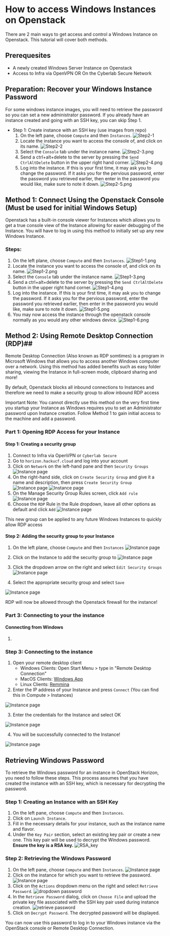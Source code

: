 # How to access Windows Instances on Openstack #

There are 2 main ways to get access and control a Windows Instance on Openstack. This tutorial will cover both methods.

## Prerequesites ##

* A newly created Windows Server Instance on Openstack
* Access to Infra via OpenVPN OR On the Cyberlab Secure Network


## Preparation: Recover your Windows Instance Password ##
For some windows instance images, you will need to retrieve the password so you can set a new administrator password. If you already have an instance created and going with an SSH key, you can skip Step 1.  

- Step 1: Create instance with an SSH key (use images from repo)
    1. On the left pane, choose `Compute` and then `Instances`. 
    ![Step2-1](../img/win-guide-new/Recover-Windows-Instance-Password/Step2-1.png)
    2. Locate the instance you want to access the console of, and click on its name.
    ![Step2-2](../img/win-guide-new/Recover-Windows-Instance-Password/Step2-2.png)
    3. Select the `Console` tab under the instance name. 
    ![Step2-3.png](../img/win-guide-new/Recover-Windows-Instance-Password/Step2-3.png)
    4. Send a ctrl+alt+delete to the server by pressing the `Send CtrlAltDelete` button in the upper right hand corner. 
    ![Step2-4.png](../img/win-guide-new/Recover-Windows-Instance-Password/Step2-4.png)
    5. Log into the instance. If this is your first time, it may ask you to change the password. If it asks you for the pervious password, enter the password you retrieved earlier, then enter in the password you would like, make sure to note it down.
    ![Step2-5.png](../img/win-guide-new/Recover-Windows-Instance-Password/Step2-5.png)



## Method 1: Connect Using the Openstack Console (Must be used for initial Windows Setup) ##

Openstack has a built-in console viewer for Instances which allows you to get a true console view of the Instance allowing for easier debugging of the Instance. You will have to log in using this method to initially set up any new Windows Instance. 

### Steps: ###
1. On the left plane, choose `Compute` and then `Instances`.
![Step1-1.png](../img/win-guide-new/Login-Via-Openstack-Console/Step1-1.png)
2. Locate the instance you want to access the console of, and click on its name.
![Step1-2.png](../img/win-guide-new/Login-Via-Openstack-Console/Step1-2.png)
3. Select the `Console` tab under the instance name.
![Step1-3.png](../img/win-guide-new/Login-Via-Openstack-Console/Step1-3.png)
4.  Send a ctrl+alt+delete to the server by pressing the `Send CtrlAltDelete` button in the upper right hand corner.
![Step1-4.png](../img/win-guide-new/Login-Via-Openstack-Console/Step1-4.png)
5. Log into the instance. If this is your first time, it may ask you to change the password. If it asks you for the pervious password, enter the password you retrieved earlier, then enter in the password you would like, make sure to note it down.
![Step1-5.png](../img/win-guide-new/Login-Via-Openstack-Console/Step1-5.png)
6. You may now access the instance through the openstack console normally as you would any other windows device.
![Step1-6.png](../img/win-guide-new/Login-Via-Openstack-Console/Step1-6.png)


## Method 2: Using Remote Desktop Connection (RDP)##

Remote Desktop Connection (Also known as RDP somtimes) is a program in Microsoft Windows that allows you to access another Windows computer over a network. Using this method has added benefits such as easy folder sharing, viewing the Instance in full-screen mode, clipboard sharing and more!

By default, Openstack blocks all inbound connections to Instances and therefore we need to make a security group to allow inbound RDP access

Important Note: You cannot directly use this method on the very first time you startup your Instance as Windows requires you to set an Administrator password upon Instance creation. Follow Method 1 to gain initial access to the machine and add a password.

### Part 1: Opening RDP Access for your Instance ###

#### Step 1: Creating a security group ###
1. Connect to Infra via OpenVPN or `Cyberlab Secure`
2. Go to `horizon.hackucf.cloud` and log into your account
3. Click on `Network` on the left-hand pane and then `Security Groups`
![Instance page](../img/win-guide/network_secgroup.png)
4. On the right-hand side, click on `Create Security Group` and give it a name and description, then press `Create Security Group`
![Instance page](../img/win-guide/creategroup.png)
![Instance page](../img/win-guide/creategroup2.png)
5. On the Manage Security Group Rules screen, click `Add rule`
![Instance page](../img/win-guide/addrule.png)
6. Choose the `RDP` Rule in the Rule dropdown, leave all other options as default and click `Add`
![Instance page](../img/win-guide/addrule2.png)

This new group can be applied to any future Windows Instances to quickly allow RDP access

#### Step 2: Adding the security group to your Instance ###
1. On the left plane, choose `Compute` and then `Instances`
![Instance page](../img/win-guide/instancespage.png)


2. Click on the Instance to add the security group to
![Instance page](../img/win-guide/instancespage2.png)


3. Click the dropdown arrow on the right and select `Edit Security Groups`
![Instance page](../img/win-guide/editsecgroup.png)


4. Select the appropriate security group and select `Save`

![Instance page](../img/win-guide/choosesecgroup.png)


RDP will now be allowed through the Openstack firewall for the instance!


### Part 3: Connecting to your the instance ###

#### Connecting from Windows ####

1. 











### Step 3: Connecting to the instance ###
1. Open your remote desktop client
    * Windows Clients: Open Start Menu > type in "Remote Desktop Connection"
    * MacOS Clients: [Windows App](https://apps.apple.com/us/app/microsoft-remote-desktop/id1295203466?mt=12)
    * Linux Clients: [Remmina](https://remmina.org/)
2. Enter the IP address of your Instance and press `Connect` (You can find this in Compute > Instances)

![Instance page](../img/win-guide/rdp.png)

3. Enter the credentials for the Instance and select OK

![Instance page](../img/win-guide/rdp2.png)

4. You will be successfully connected to the Instance!

![Instance page](../img/win-guide/rdp_final.png)


## Retrieving Windows Password #

To retrieve the Windows password for an instance in OpenStack Horizon, you need to follow these steps. This process assumes that you have created the instance with an SSH key, which is necessary for decrypting the password.

### Step 1: Creating an Instance with an SSH Key ##

1. On the left pane, choose `Compute` and then `Instances`.
2. Click on `Launch Instance`.
3. Fill in the necessary details for your instance, such as the instance name and flavor.
4. Under the `Key Pair` section, select an existing key pair or create a new one. This key pair will be used to decrypt the Windows password. **Ensure the key is a RSA key.**
![RSA_key](../img/win-guide/rsa_key.png)


### Step 2: Retrieving the Windows Password ##

1. On the left pane, choose `Compute` and then `Instances`.
![Instance page](../img/win-guide/instancespage.png)
2. Click on the instance for which you want to retrieve the password.
![Instance page](../img/win-guide/instancespage2.png)
3. Click on the `Actions` dropdown menu on the right and select `Retrieve Password`.
![dropdown password](../img/win-guide/dropdown_password.png)
4. In the `Retrieve Password` dialog, click on `Choose File` and upload the private key file associated with the SSH key pair used during instance creation.
![retrieve password](../img/win-guide/retrieve_password.png)
5. Click on `Decrypt Password`. The decrypted password will be displayed.

You can now use this password to log in to your Windows instance via the OpenStack console or Remote Desktop Connection.
